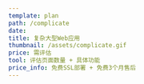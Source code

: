 ```yaml
---
template: plan
path: /complicate
date: 
title: 复杂大型Web应用 
thumbnail: /assets/complicate.gif
price: 需评估
tool: 评估页面数量 + 具体功能
price_info: 免费SSL部署 + 免费3个月售后
---
```


